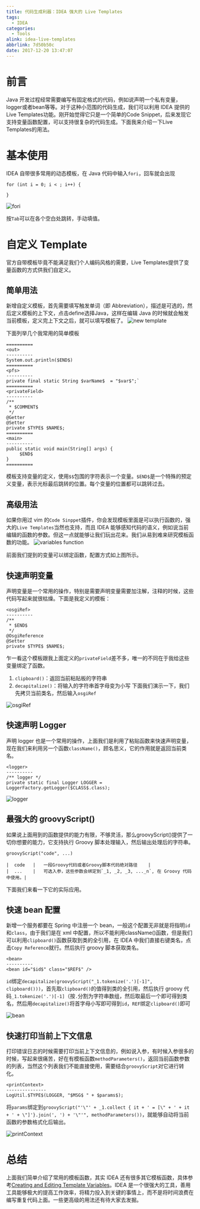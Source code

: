 ```yaml
---
title: 代码生成利器：IDEA 强大的 Live Templates
tags:
  - IDEA
categories:
  - Tools
alink: idea-live-templates
abbrlink: 7d50b50c
date: 2017-12-20 13:47:07
---
```



# 前言
Java 开发过程经常需要编写有固定格式的代码，例如说声明一个私有变量，logger或者bean等等。对于这种小范围的代码生成，我们可以利用 IDEA 提供的 Live Templates功能。刚开始觉得它只是一个简单的Code Snippet，后来发现它支持变量函数配置，可以支持很复杂的代码生成。下面我来介绍一下Live Templates的用法。

# 基本使用
IDEA 自带很多常用的动态模板，在 Java 代码中输入`fori`，回车就会出现
```
for (int i = 0; i < ; i++) {

}
```
![fori](http://ow1k5uxqk.bkt.clouddn.com/2017-12-20-live01.gif)

按`Tab`可以在各个空白处跳转，手动填值。

<!-- more -->

# 自定义 Template
官方自带模板毕竟不能满足我们个人编码风格的需要，Live Templates提供了变量函数的方式供我们自定义。

## 简单用法
新增自定义模板，首先需要填写触发单词（即 Abbreviation），描述是可选的，然后定义模板的上下文，点击define选择Java，这样在编辑 Java 的时候就会触发当前模板，定义完上下文之后，就可以填写模板了。
![new template](http://ow1k5uxqk.bkt.clouddn.com/2017-12-20-live02.gif)

下面列举几个我常用的简单模板
```
==========
<out>
----------
System.out.println($END$)
==========
<pfs>
----------
private final static String $varName$  = "$var$";`
==========
<privateField>
----------
/**
 * $COMMENT$
 */
@Getter
@Setter
private $TYPE$ $NAME$;
==========
<main>
----------
public static void main(String[] args) {
     $END$
}
==========
```

模板支持变量的定义，使用`$$`包围的字符表示一个变量。`$END$`是一个特殊的预定义变量，表示光标最后跳转的位置。每个变量的位置都可以跳转过去。

## 高级用法
如果你用过 vim 的`Code Sinppet`插件，你会发现模板里面是可以执行函数的，强大的`Live Templates`当然也支持，而且 IDEA 能够感知代码的语义，例如说当前编辑的函数的参数。但这一点就能够让我们玩出花来。我们从易到难来研究模板函数的功能。
![variables function](http://ow1k5uxqk.bkt.clouddn.com/2017-12-20-live04.gif)


前面我们提到的变量可以绑定函数，配置方式如上图所示。


## 快速声明变量
声明变量是一个常用的操作，特别是需要声明变量需要加注解，注释的时候，这些代码写起来就很枯燥。下面是我定义的模板：
```
<osgiRef>
----------
/**
 * $END$
 */
@OsgiReference
@Setter
private $TYPE$ $NAME$;
```

乍一看这个模板跟我上面定义的`privateField`差不多，唯一的不同在于我给这些变量绑定了函数。
1. `clipboard()`：返回当前粘贴板的字符串
2. `decapitalize()`：将输入的字符串首字母变为小写
下面我们演示一下，我们先拷贝当前类名，然后输入`osgiRef`

![osgiRef](http://ow1k5uxqk.bkt.clouddn.com/2017-12-20-live03.gif)

## 快速声明 Logger
声明 logger 也是一个常用的操作，上面我们是利用了粘贴函数来快速声明变量，现在我们来利用另一个函数`className()`，顾名思义，它的作用就是返回当前类名。

```
<logger>
----------
/** logger */
private static final Logger LOGGER = LoggerFactory.getLogger($CLASS$.class);
```

![logger](http://ow1k5uxqk.bkt.clouddn.com/2017-12-20-live05.gif)


## 最强大的 groovyScript()
如果说上面用到的函数提供的能力有限，不够灵活，那么groovyScript()提供了一切你想要的能力，它支持执行 Groovy 脚本处理输入，然后输出处理后的字符串。
```
groovyScript("code", ...)

|  code   |   一段Groovy代码或者Groovy脚本代码绝对路径    |
|  ...    |   可选入参，这些参数会绑定到`_1, _2, _3, ..._n`, 在 Groovy 代码中使用。|
```
下面我们来看一下它的实际应用。

## 快速 bean 配置
新增一个服务都要在 Spring 中注册一个 bean，一般这个配置无非就是将指明`id`和`class`，由于我们是在 xml 中配置，所以不能利用className()函数，但是我们可以利用`clipboard()`函数获取到类的全引用，在 IDEA 中我们直接右键类名，点击`Copy Reference`就行。然后执行 groovy 脚本获取类名。
```
<bean>
----------
<bean id="$id$" class="$REF$" />
```
`id`绑定`decapitalize(groovyScript("_1.tokenize('.')[-1]", clipboard()))`，首先取`clipboard()`的值得到类的全引用，然后执行 groovy 代码`_1.tokenize('.')[-1]`（按`.`分割为字符串数组，然后取最后一个即可得到类名，然后用`decapitalize()`将首字母小写即可得到`id`，`REF`绑定`clipboard()`即可

![bean](http://ow1k5uxqk.bkt.clouddn.com/2017-12-20-live06.gif)

## 快速打印当前上下文信息
打印错误日志的时候需要打印当前上下文信息的，例如说入参，有时候入参很多的时候，写起来很痛苦，好在有模板函数`methodParameters()`，返回当前函数参数的列表，当然这个列表我们不能直接使用，需要结合`groovyScript`对它进行转化。
```
<printContext>
---------------
LogUtil.$TYPE$(LOGGER, "$MSG$ " + $params$);
```
将`params`绑定到`groovyScript("'\"' + _1.collect { it + ' = [\" + ' + it + ' + \"]'}.join(', ') + '\"'", methodParameters())`，就能够自动将当前函数的参数格式化后输出。

![printContext](http://ow1k5uxqk.bkt.clouddn.com/2017-12-20-live07.gif)

# 总结
上面我们简单介绍了常用的模板函数，其实 IDEA 还有很多其它模板函数，具体参考[Creating and Editing Template Variables](https://www.jetbrains.com/help/idea/2016.3/creating-and-editing-template-variables.html)。IDEA 是一个很强大的工具，善用工具能够极大的提高工作效率，将精力投入到关键的事情上，而不是将时间浪费在编写重复代码上面。一些更高级的用法还有待大家去发掘。

